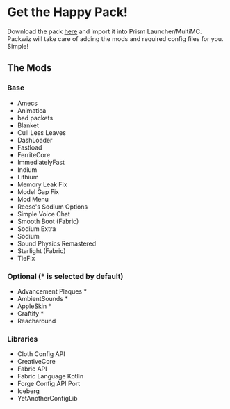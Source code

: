 # Get the Happy Pack!

Download the pack [here](/Happy%20Pack.zip) and import it into Prism Launcher/MultiMC. Packwiz will take care of adding the mods and required config files for you. Simple!

## The Mods

### Base

- Amecs
- Animatica
- bad packets
- Blanket
- Cull Less Leaves
- DashLoader
- Fastload
- FerriteCore
- ImmediatelyFast
- Indium
- Lithium
- Memory Leak Fix
- Model Gap Fix
- Mod Menu
- Reese's Sodium Options
- Simple Voice Chat
- Smooth Boot (Fabric)
- Sodium Extra
- Sodium
- Sound Physics Remastered
- Starlight (Fabric)
- TieFix

### Optional (\* is selected by default)

- Advancement Plaques \*
- AmbientSounds \*
- AppleSkin \*
- Craftify \*
- Reacharound

### Libraries

- Cloth Config API
- CreativeCore
- Fabric API
- Fabric Language Kotlin
- Forge Config API Port
- Iceberg
- YetAnotherConfigLib
